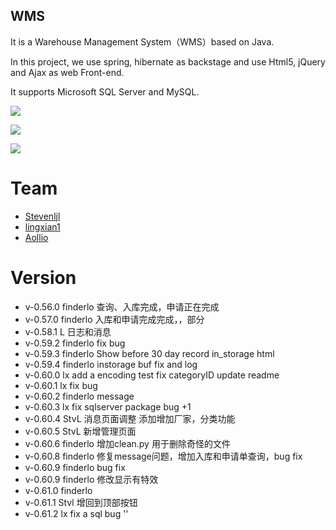 ## WMS

It is a Warehouse Management System（WMS）based on Java.

In this project, we use spring, hibernate as backstage and use Html5, jQuery and Ajax as web Front-end. 

It supports Microsoft SQL Server and MySQL.


![](http://i1.piimg.com/567571/bfef94ac6d69a9b7.png)

![](http://i1.piimg.com/567571/59e9b5225cc04d61.png)

![](http://i1.piimg.com/567571/a3bd15c66a25a03f.png)



# Team
* [Stevenljl](https://github.com/Stevenljl)
* [lingxian1](https://github.com/lingxian1)
* [Aollio](https://github.com/Aollio)



# Version

- v-0.56.0 finderlo
  查询、入库完成，申请正在完成
- v-0.57.0 finderlo
  入库和申请完成完成，，部分
- v-0.58.1 L
  日志和消息
- v-0.59.2 finderlo
  fix bug
- v-0.59.3 finderlo
  Show before 30 day record in_storage html
- v-0.59.4 finderlo
  instorage buf fix and log
- v-0.60.0 lx
  add a encoding test
  fix categoryID
  update readme
- v-0.60.1 lx
  fix bug
- v-0.60.2 finderlo
  message
- v-0.60.3 lx
  fix sqlserver package bug +1
- v-0.60.4 StvL
  消息页面调整   添加增加厂家，分类功能
- v-0.60.5 StvL 新增管理页面
- v-0.60.6 finderlo
  增加clean.py 用于删除奇怪的文件
- v-0.60.8 finderlo
  修复message问题，增加入库和申请单查询，bug fix
- v-0.60.9 finderlo
  bug fix
- v-0.60.9 finderlo
  修改显示有特效
- v-0.61.0 finderlo
- v-0.61.1 Stvl
  增回到顶部按钮
- v-0.61.2 lx
  fix a sql bug ''
